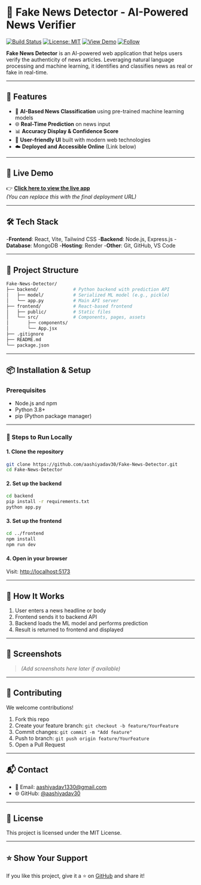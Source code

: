 # 📰 Fake News Detector - AI-Powered News Verifier

[![Build Status](https://img.shields.io/badge/build-passing-brightgreen)](https://github.com/aashiyadav30/Fake-News-Detector/actions)
[![License: MIT](https://img.shields.io/badge/License-MIT-yellow.svg)](LICENSE)
[![View Demo](https://img.shields.io/badge/View-Demo-blue?logo=vercel&logoColor=white)](https://fake-news-detector-demo-link.com) <!-- 🔁 Replace this later -->
[![Follow](https://img.shields.io/github/followers/aashiyadav30?label=Follow&style=social)](https://github.com/aashiyadav30)

**Fake News Detector** is an AI-powered web application that helps users verify the authenticity of news articles. Leveraging natural language processing and machine learning, it identifies and classifies news as real or fake in real-time.

---

## 🚀 Features

- 🧠 **AI-Based News Classification** using pre-trained machine learning models
- 🌐 **Real-Time Prediction** on news input
- 📊 **Accuracy Display & Confidence Score**
- 📝 **User-friendly UI** built with modern web technologies
- ☁️ **Deployed and Accessible Online** (Link below)

---

## 🔗 Live Demo

👉 [**Click here to view the live app**](https://fake-news-detector-demo-link.com)  
*(You can replace this with the final deployment URL)*

---

## 🛠️ Tech Stack
-**Frontend**: React, Vite, Tailwind CSS
-**Backend**: Node.js, Express.js
-**Database**: MongoDB
-**Hosting**: Render
-**Other**: Git, GitHub, VS Code


---

## 📁 Project Structure

```bash
Fake-News-Detector/
├── backend/             # Python backend with prediction API
│   ├── model/           # Serialized ML model (e.g., pickle)
│   └── app.py           # Main API server
├── frontend/            # React-based frontend
│   ├── public/          # Static files
│   └── src/             # Components, pages, assets
│       ├── components/
│       └── App.jsx
├── .gitignore
├── README.md
└── package.json
````

---

## 📦 Installation & Setup

### Prerequisites

* Node.js and npm
* Python 3.8+
* pip (Python package manager)

---

### 🔧 Steps to Run Locally

#### 1. Clone the repository

```bash
git clone https://github.com/aashiyadav30/Fake-News-Detector.git
cd Fake-News-Detector
```

#### 2. Set up the backend

```bash
cd backend
pip install -r requirements.txt
python app.py
```

#### 3. Set up the frontend

```bash
cd ../frontend
npm install
npm run dev
```

#### 4. Open in your browser

Visit: [http://localhost:5173](http://localhost:5173)

---

## 🤖 How It Works

1. User enters a news headline or body
2. Frontend sends it to backend API
3. Backend loads the ML model and performs prediction
4. Result is returned to frontend and displayed

---

## 📸 Screenshots

> *(Add screenshots here later if available)*

---

## 🤝 Contributing

We welcome contributions!

1. Fork this repo
2. Create your feature branch:
   `git checkout -b feature/YourFeature`
3. Commit changes:
   `git commit -m "Add feature"`
4. Push to branch:
   `git push origin feature/YourFeature`
5. Open a Pull Request

---

## 📬 Contact

* 📧 Email: [aashiyadav1330@gmail.com](mailto:aashiyadav1330@gmail.com)
* 🌐 GitHub: [@aashiyadav30](https://github.com/aashiyadav30)

---

## 📄 License

This project is licensed under the MIT License.

---

## ⭐ Show Your Support

If you like this project, give it a ⭐ on [GitHub](https://github.com/aashiyadav30/Fake-News-Detector) and share it!

```
